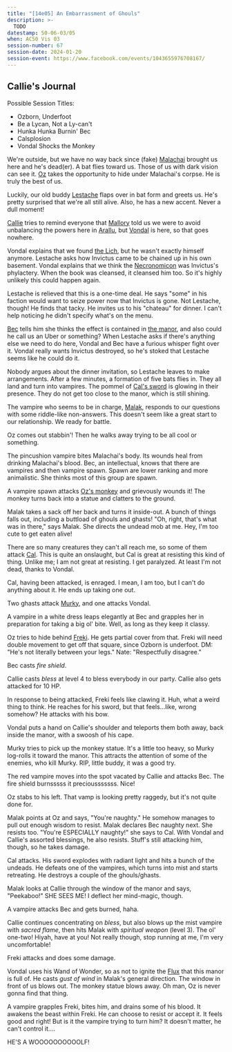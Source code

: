 ```yaml
---
title: "[14e05] An Embarrassment of Ghouls"
description: >-
  TODO
datestamp: 50-06-03/05
when: AC50 Vis 03
session-number: 67
session-date: 2024-01-20
session-event: https://www.facebook.com/events/1043655976708167/
---
```


## Callie's Journal

Possible Session Titles:
* Ozborn, Underfoot
* Be a Lycan, Not a Ly-can't
* Hunka Hunka Burnin' Bec
* Calsplosion
* Vondal Shocks the Monkey

We're outside, but we have no way back since (fake) [Malachai](../dossiers/malachai-hawthorne) brought us here and he's dead(er). A bat flies toward us. Those of us with dark vision can see it. [Oz](../dossiers/oz) takes the opportunity to hide under Malachai's corpse. He is truly the best of us.

Luckily, our old buddy [Lestache](../dossiers/lestache-de-lyarcourt) flaps over in bat form and greets us. He's pretty surprised that we're all still alive. Also, he has a new accent. Never a dull moment!

[Callie](../dossiers/callie) tries to remind everyone that [Mallory](../dossiers/mallory) told us we were to avoid unbalancing the powers here in [Arallu](../locales/arallu), but [Vondal](../dossiers/vondal) is here, so that goes nowhere.

Vondal explains that we found [the Lich](../dossiers/timor-invictus), but he wasn't exactly himself anymore. Lestache asks how Invictus came to be chained up in his own basement. Vondal explains that we think the [Necronomicon](../relics/necronomicon) was Invictus's phylactery. When the book was cleansed, it cleansed him too. So it's highly unlikely this could happen again.

Lestache is relieved that this is a one-time deal. He says "some" in his faction would want to seize power now that Invictus is gone. Not Lestache, though! He finds that tacky. He invites us to his "chateau" for dinner. I can't help noticing he didn't specify what's on the menu.

[Bec](../dossiers/bec) tells him she thinks the effect is contained in [the manor](../locales/evershroud-manor), and also could he call us an Uber or something? When Lestache asks if there's anything else we need to do here, Vondal and Bec have a furious whisper fight over it. Vondal really wants Invictus destroyed, so he's stoked that Lestache seems like he could do it.

Nobody argues about the dinner invitation, so Lestache leaves to make arrangements. After a few minutes, a formation of five bats flies in. They all land and turn into vampires. The pommel of [Cal's sword](../relics/arkenstone) is glowing in their presence. They do not get too close to the manor, which is still shining.

The vampire who seems to be in charge, [Malak](../dossiers/malak), responds to our questions with some riddle-like non-answers. This doesn't seem like a great start to our relationship. We ready for battle.

Oz comes out stabbin'! Then he walks away trying to be all cool or something.

The pincushion vampire bites Malachai's body. Its wounds heal from drinking Malachai's blood. Bec, an intellectual, knows that there are vampires and then vampire spawn. Spawn are lower ranking and more animalistic. She thinks most of this group are spawn.

A vampire spawn attacks [Oz's monkey](../dossiers/monkey) and grievously wounds it! The monkey turns back into a statue and clatters to the ground.

Malak takes a sack off her back and turns it inside-out. A bunch of things falls out, including a buttload of ghouls and ghasts! "Oh, right, that's what was in there," says Malak. She directs the undead mob at me. Hey, I'm too cute to get eaten alive!

There are so many creatures they can't all reach me, so some of them attack [Cal](../dossiers/cal). This is quite an onslaught, but Cal is great at resisting this kind of thing. Unlike me; I am not great at resisting. I get paralyzed. At least I'm not dead, thanks to Vondal.

Cal, having been attacked, is enraged. I mean, I am too, but I can't do anything about it. He ends up taking one out.

Two ghasts attack [Murky](../dossiers/vondal#murky), and one attacks Vondal.

A vampire in a white dress leaps elegantly at Bec and grapples her in preparation for taking a big ol' bite. Well, as long as they keep it classy.

Oz tries to hide behind [Freki](../dossiers/freki). He gets partial cover from that. Freki will need double movement to get off that square, since Ozborn is underfoot. DM: "He's not literally between your legs." Nate: "Respectfully disagree."

Bec casts *fire shield*.

Callie casts *bless* at level 4 to bless everybody in our party. Callie also gets attacked for 10 HP.

In response to being attacked, Freki feels like clawing it. Huh, what a weird thing to think. He reaches for his sword, but that feels...like, wrong somehow? He attacks with his bow.

Vondal puts a hand on Callie's shoulder and teleports them both away, back inside the manor, with a swoosh of his cape.

Murky tries to pick up the monkey statue. It's a little too heavy, so Murky log-rolls it toward the manor. This attracts the attention of some of the enemies, who kill Murky. RIP, little buddy, it was a good try.

The red vampire moves into the spot vacated by Callie and attacks Bec. The fire shield burnsssss it preciousssssss. Nice!

Oz stabs to his left. That vamp is looking pretty raggedy, but it's not quite done for.

Malak points at Oz and says, "You're naughty." He somehow manages to pull out enough wisdom to resist. Malak declares Bec naughty next. She resists too. "You're ESPECIALLY naughty!" she says to Cal. With Vondal and Callie's assorted blessings, he also resists. Stuff's still attacking him, though, so he takes damage.

Cal attacks. His sword explodes with radiant light and hits a bunch of the undeads. He defeats one of the vampires, which turns into mist and starts retreating. He destroys a couple of the ghouls/ghasts.

Malak looks at Callie through the window of the manor and says, "Peekaboo!" SHE SEES ME! I deflect her mind-magic, though.

A vampire attacks Bec and gets burned, haha.

Callie continues concentrating on *bless*, but also blows up the mist vampire with *sacred flame*, then hits Malak with *spiritual weapon* (level 3). The ol' one-two! Hiyah, have at you! Not really though, stop running at me, I'm very uncomfortable!

Freki attacks and does some damage.

Vondal uses his Wand of Wonder, so as not to ignite the [Flux](../locales/flux) that this manor is full of. He casts *gust of wind* in Malak's general direction. The window in front of us blows out. The monkey statue blows away. Oh man, Oz is never gonna find that thing.

A vampire grapples Freki, bites him, and drains some of his blood. It awakens the beast within Freki. He can choose to resist or accept it. It feels good and right! But is it the vampire trying to turn him? It doesn't matter, he can't control it....

HE'S A WOOOOOOOOOOLF!
